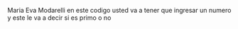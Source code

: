Maria Eva Modarelli
en este codigo usted va a tener que ingresar un numero y este le va a decir si es primo o no 
